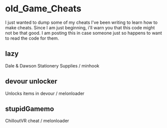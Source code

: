 # old_Game_Cheats
I just wanted to dump some of my cheats I've been writing to learn how to make cheats. Since I am just beginning, i'll warn you that this code might not be that good. I am posting this in case someone just so happens to want to read the code for them.  

## lazy
Dale & Dawson Stationery Supplies / minhook

## devour unlocker
Unlocks items in devour / melonloader

## stupidGamemo
ChilloutVR cheat / melonloader
